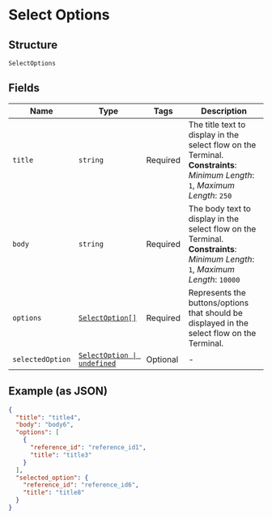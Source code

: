 
# Select Options

## Structure

`SelectOptions`

## Fields

| Name | Type | Tags | Description |
|  --- | --- | --- | --- |
| `title` | `string` | Required | The title text to display in the select flow on the Terminal.<br>**Constraints**: *Minimum Length*: `1`, *Maximum Length*: `250` |
| `body` | `string` | Required | The body text to display in the select flow on the Terminal.<br>**Constraints**: *Minimum Length*: `1`, *Maximum Length*: `10000` |
| `options` | [`SelectOption[]`](../../doc/models/select-option.md) | Required | Represents the buttons/options that should be displayed in the select flow on the Terminal. |
| `selectedOption` | [`SelectOption \| undefined`](../../doc/models/select-option.md) | Optional | - |

## Example (as JSON)

```json
{
  "title": "title4",
  "body": "body6",
  "options": [
    {
      "reference_id": "reference_id1",
      "title": "title3"
    }
  ],
  "selected_option": {
    "reference_id": "reference_id6",
    "title": "title8"
  }
}
```

